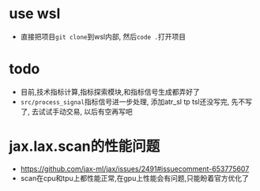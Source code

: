 # use wsl
  * 直接把项目`git clone`到wsl内部, 然后`code .`打开项目
# todo
  * 目前,技术指标计算,指标探索模块,和指标信号生成都弄好了
  * `src/process_signal`指标信号进一步处理, 添加atr_sl tp tsl还没写完, 先不写了, 去试试手动交易, 以后有空再写吧
# jax.lax.scan的性能问题
  * <https://github.com/jax-ml/jax/issues/2491#issuecomment-653775607>
  * scan在cpu和tpu上都性能正常,在gpu上性能会有问题,只能盼着官方优化了
